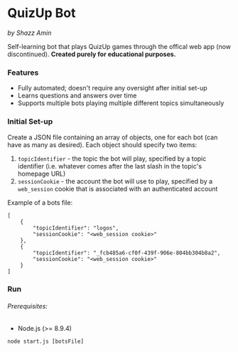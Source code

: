 QuizUp Bot
==========
*by Shazz Amin*

Self-learning bot that plays QuizUp games through the offical web app (now discontinued). **Created purely for educational purposes.**

### Features
* Fully automated; doesn't require any oversight after initial set-up
* Learns questions and answers over time
* Supports multiple bots playing multiple different topics simultaneously

### Initial Set-up
Create a JSON file containing an array of objects, one for each bot (can have as many as desired). Each object should specify two items:
1. `topicIdentifier` - the topic the bot will play, specified by a topic identifier (i.e. whatever comes after the last slash in the topic's homepage URL)
2. `sessionCookie` - the account the bot will use to play, specified by a `web_session` cookie that is associated with an authenticated account

Example of a bots file:
```
[
    {
        "topicIdentifier": "logos",
        "sessionCookie": "<web_session cookie>"
    },
    {
        "topicIdentifier": "_fcb485a6-cf0f-439f-906e-804bb304b8a2",
        "sessionCookie": "<web_session cookie>"
    }
]
```

### Run
###### Prerequisites:
* Node.js (>= 8.9.4)

`node start.js [botsFile]`
